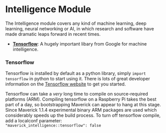 # Intelligence Module
The Intelligence module covers any kind of machine learning, deep learning, neural networking or AI, in which research and software have made dramatic leaps forward in recent times.  
- [**Tensorflow**](/modules/intelligence#tensorflow): A hugely important libary from Google for machine intelligence.

### Tensorflow
Tensorflow is installed by default as a python library, simply `import tensorflow` in python to start using it.  There is lots of great developer information on the [Tensorflow website](https://www.tensorflow.org/get_started/) to get you started.

Tensorflow can take a *very* long time to compile on source-required platforms (ARM).  Compiling tensorflow on a Raspberry Pi takes the best part of a day, so bootstrapping Maverick can appear to hang at this stage.  Since Maverick 1.1.4 experimental binary ARM packages are used which considerably speeds up the build process. To turn off tensorflow compile, add a localconf parameter:  
`"maverick_intelligence::tensorflow": false`  
